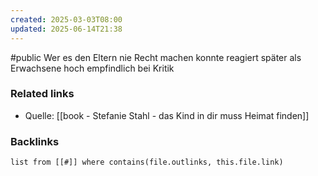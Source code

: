 ```yaml
---
created: 2025-03-03T08:00
updated: 2025-06-14T21:38
---
```

#public
Wer es den Eltern nie Recht machen konnte reagiert später als Erwachsene hoch empfindlich bei Kritik

### Related links
- Quelle: [[book - Stefanie Stahl - das Kind in dir muss Heimat finden]]

### Backlinks
```dataview 
list from [[#]] where contains(file.outlinks, this.file.link)
```

